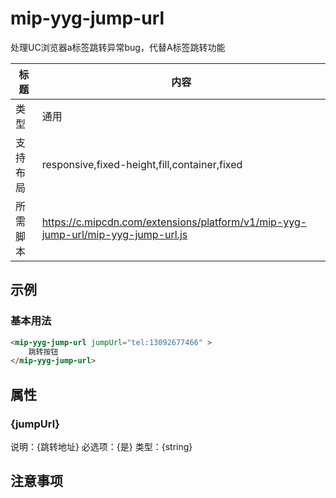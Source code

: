 # mip-yyg-jump-url

处理UC浏览器a标签跳转异常bug，代替A标签跳转功能

标题|内容
----|----
类型|通用
支持布局|responsive,fixed-height,fill,container,fixed
所需脚本|https://c.mipcdn.com/extensions/platform/v1/mip-yyg-jump-url/mip-yyg-jump-url.js

## 示例

### 基本用法
```html
<mip-yyg-jump-url jumpUrl="tel:13092677466" >
    跳转按钮
</mip-yyg-jump-url>
```

## 属性

### {jumpUrl}

说明：{跳转地址}
必选项：{是}
类型：{string}


## 注意事项

